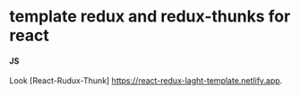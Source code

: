 # template  redux and redux-thunks for react
#### JS

Look [React-Rudux-Thunk] https://react-redux-laght-template.netlify.app.

